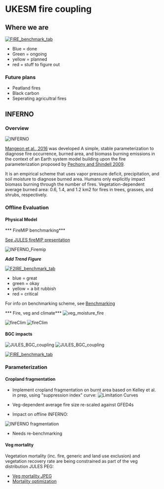 # UKESM fire coupling

## Where we are

<a href="https://docs.google.com/spreadsheets/d/1nSwfbOOgf3Xqd7l70rnaLB82b4_F2w8jkp9YMqg71u4/edit?usp=sharing">![FIRE_benchmark_tab](docs/TaskList.png "Offline fire benchmark scores") </a>

* Blue = done
* Green = ongoing
* yellow = planned
* red = stuff to figure out

### Future plans

* Peatland fires
* Black carbon
* Seperating agricultral fires

## INFERNO

### Overview

![INFERNO](docs/InfernoSchematic.png "How INFERNO works")

[Mangeon et al., 2016](http://www.geosci-model-dev.net/9/2685/2016/gmd-9-2685-2016.pdf) was developed
A simple, stable parameterization
to diagnose fire occurrence, burned area, and biomass
burning emissions in the context of an Earth system model building upon the fire parameterization proposed by [Pechony
and Shindell 2009](http://onlinelibrary.wiley.com/doi/10.1029/2009JD011927/full).

It is an empirical scheme that uses vapor pressure deficit, precipitation, and soil moisture to diagnose burned area.
Humans only explicitly impact biomass burning through the number of fires. 
Vegetation-dependent average burned area:
0.6, 1.4, and 1.2 km2
for fires in trees, grasses, and shrubs,
respectively. 

### Offline Evaluation


#### Physical Model

*** FireMIP benchmarking***

[See JULES fireMIP presentation](docs/fireMIP_jules_pre_0617.pdf)

![INFERNO_Firemip](docs/FireMaps.png "INFERNO performance")

***Add Trend Figure***

<a href="https://docs.google.com/spreadsheets/d/1nSwfbOOgf3Xqd7l70rnaLB82b4_F2w8jkp9YMqg71u4/edit?usp=sharing">![F2IRE_benchmark_tab](docs/JULES-INFERNO_fire_benchmark_table.png "Offline fire benchmark scores") </a>

* blue = great
* green = okay
* yellow = a bit rubbish
* red = critical

For info on benchmarking scheme, see [Benchmarking](https://docs.google.com/document/d/1Jm73J4ECdrg3aNb2zJhE9GqNrHXNE6aUMB4wv1xzD8w/edit?usp=sharing)


*** Fire, veg and climate***
![veg_moisture_fire](docs/Burnt_are_clim_grads.png "Veg and climate vs fire")

![fireClim](docs/seasonality_JULES.png "Fire Climatology")
![fireClim](docs/seasonality_JULES_normalised.png "Fire Climatology")

#### BGC impacts

![JULES_BGC_coupling](docs/lifeForm2__res-NaNmodel-S3.png "Veg Fracs without fire")
![JULES_BGC_coupling](docs/lifeForm2__res-NaNmodel-SF3.png "Veg Fracs with fire")

<a href="https://docs.google.com/spreadsheets/d/1nSwfbOOgf3Xqd7l70rnaLB82b4_F2w8jkp9YMqg71u4/edit?usp=sharing">![FIRE_benchmark_tab](docs/JULES-INFERNO_vegFrac_benchmark_table.png "Offline veg frac benchmark scores") </a>


### Parameterization

#### Cropland fragmentation

* Implement cropland fragmentation on burnt area based on Kelley et al. in prep, using "suppression index" curve:
![Limitation Curves](docs/limLines--FALSE-FALSE-.png "Kelley et al. in prep")

* Veg-dependent average fire size re-scaled against GFED4s
* Impact on offline INFERNO:

![INFERNO fragmentation](docs/fire_opt.png "Tile optimization")

* Needs re-benchmarking



#### Veg mortality

Vegetation mortality (inc. fire, generic and land use exclusion) and vegetation recovery rate are being constrained as part of the veg distribution JULES PEG:

* <a href="https://docs.google.com/document/d/1J2eMRyYfYdrsI8L5nwVVPRFVVW-TOsy5r8hLdefNEy8/edit?usp=sharing">Veg mortality JPEG</a>
* <a href="https://docs.google.com/document/d/1uS7Nks2N3GOsp_q8eeHcVF6YR-0hj2Uu08RwcBC7yTg/edit?usp=sharing">Mortality optimization</a>

